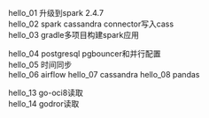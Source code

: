 hello_01  升级到spark 2.4.7  
hello_02  spark cassandra connector写入cass  
hello_03  gradle多项目构建spark应用  

hello_04  postgresql pgbouncer和并行配置  
hello_05  时间同步  
hello_06  airflow 
hello_07  cassandra
hello_08  pandas 

hello_13  go-oci8读取  
hello_14  godror读取  